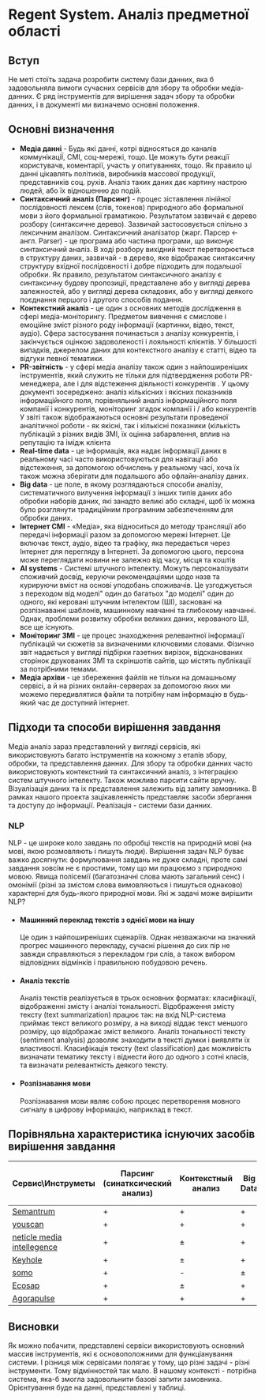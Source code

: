 # Regent System. Аналіз предметної області

## Вступ

Не меті стоїть задача розробити систему бази данних, яка б задовольняла вимоги сучасних сервісів для збору та обробки медіа-данних. Є ряд інструментів для вирішення задач збору та обробки данних, і в документі ми визначемо основні положення. 


## Основні визначення

* __Медіа данні__ - Будь які данні, котрі відносяться до каналів коммунікаціЇ, СМІ, соц-мережі, тощо. Це можуть бути реакції користувачв, коментарії, участь у опитуваннях,       тощо. Як правило ці данні цікавлять політиків, виробників массової продукції, представників соц. рухів. Аналіз таких даних дає картину настрою людей, або їх відношенню до       подій. 
* __Синтаксичний аналіз (Парсинг)__ - процес зіставлення лінійної послідовності лексем (слів, токенов) природного або формальної мови з його формальної граматикою. Результатом зазвичай є дерево розбору (синтаксичне дерево). Зазвичай застосовується спільно з лексичним аналізом. Синтаксичний аналізатор (жарг. Парсер ← англ. Parser) - це програма або частина програми, що виконує синтаксичний аналіз. В ході розбору вихідний текст перетворюється в структуру даних, зазвичай - в дерево, яке відображає синтаксичну структуру вхідної послідовності і добре підходить для подальшої обробки. Як правило, результатом синтаксичного аналізу є синтаксичну будову пропозиції, представлене або у вигляді дерева залежностей, або у вигляді дерева складових, або у вигляді деякого поєднання першого і другого способів подання.
* __Контекстний аналіз__ - це один з основних методів дослідження в сфері медіа-моніторингу. Предметом вивчення є смислове і емоційне зміст різного роду інформації (картинки, відео, текст, аудіо). Сфера застосування починається з аналізу конкурентів, і закінчується оцінкою задоволеності і лояльності клієнтів. У більшості випадків, джерелом даних для контекстного аналізу є статті, відео та відгуки певної тематики.
* __PR-звітність__ -  у сфері медіа аналізу також один з найпоширеніших інструментів, який служить не тільки для підтвердження роботи PR-менеджера, але і для відстеження діяльності конкурентів . У цьому документі зосереджено: аналіз кількісних і якісних показників інформаційного поля, порівняльний аналіз інформаційного поля компанії і конкурентів, моніторинг згадок компанії і / або конкурентів
У звіті також відображаються основні результати проведеної аналітичної роботи - як якісні, так і кількісні показники (кількість публікацій з різних видів ЗМІ, їх оцінна забарвлення, вплив на репутацію та імідж клієнта
* __Real-time data__ - це інформація, яка надає інформації даних в реальному часі часто використовуються для навігації або відстеження, за допомогою обчислень у реальному часі, хоча їх також можна зберігати для подальшого або офлайн-аналізу даних.
* __Big data__ - це поле, в якому розглядаються способи аналізу, систематичного вилучення інформації з інших типів даних або обробки наборів даних, які занадто великі або складні, щоб їх можна було розглянути традиційним програмним забезпеченням для обробки даних. 
* __Інтернет СМІ__ -  «Медіа», яка відноситься до методу трансляції або передачі інформації разом за допомогою мережі Інтернет. Це включає текст, аудіо, відео та графіку, яка передається через Інтернет для перегляду в Інтернеті. За допомогою цього, персона може переглядати новини не залежно від часу, місця та коштів
* __AI systems__ - Системі штучного інтелекту. Можуть персоналізувати споживчий досвід, керуючи рекомендаціями щодо назв та курируючи вміст на основі уподобань споживачів. Це узгоджується з переходом від моделі" один до багатьох "до моделі" один до одного, які керовані штучним інтелектом (ШІ), засновані на розпізнаванні шаблонів, машинному навчанні та глибокому навчанні. Однак, проблеми розвитку обробки великих даних, керованого ШІ, все ще існують. 
* __Моніторинг ЗМІ__ - це процес знаходження релевантної інформації публікацій чи сюжетів за визначеними ключовими словами. Фізично звіт надається у вигляді підбірки газетних вирізок, відсканованих сторінок друкованих ЗМІ та скріншотів сайтів, що містять публікації за потрібними темами.
* __Медіа архіви__ - це збереження файлів не тільки на домашньому сервісі, а й на різних онлайн-серверах за допомогою яких ми можемо передивлятися файли та потрібну нам інформацію в будь-який час де доступний інтернет.

## Підходи та способи вирішення завдання

 Медіа аналіз зараз представлений у вигляді сервісів, які використовують багато інструментів на кожному з етапів збору, обробки, та представлення данних. Для збору та обробки данних часто використовують контекстний та синтаксичний аналіз, з інтеграцією систем штучного інтелекту. Також можливо парсити сайти вручну. Візуалізація даних та іх представлення залежить від запиту замовника. В рамках нашого проекта зацікавленність представляє засоби збергання та доступу до інформації. Реалізація - системи бази данних.
 
 ### __NLP__
 
 NLP - це широке коло завдань по обробці текстів на природній мові (на мові, якою розмовляють і пишуть люди). Вирішення задач NLP буває важко досягнути: формулювання завдань не дуже складні, проте самі завдання зовсім не є простими, тому що ми працюємо з природною мовою. Явища полісемії (багатозначні слова мають загальний сенс) і омонімії (різні за змістом слова вимовляються і пишуться однаково) характерні для будь-якого природної мови.
     Які ж задачі може вирішити NLP?
  * #### Машинний переклад текстів з однієї мови на іншу
    Це один з найпоширеніших сценаріїв. Однак незважаючи на значний прогрес машинного перекладу, сучасні рішення до сих пір не завжди справляються з перекладом гри слів, а також вибором відповідних відмінків і правильною побудовою речень.
  * #### Аналіз текстів
    Аналіз текстів реалізується в трьох основних форматах: класифікації, відображенні змісту і аналізі тональності. Відображення змісту тексту (text summarization) працює так: на вхід NLP-система приймає текст великого розміру, а на виході віддає текст меншого розміру, що відображає зміст великого. Аналіз тональності тексту (sentiment analysis) дозволяє знаходити в тексті думки і виявляти їх властивості. Класифікація тексту (text classification) дає можливість визначати тематику тексту і віднести його до одного з сотні класів, та визначати релевантність деякого тексту.
  * #### Розпізнавання мови
    Розпізнавання мови являє собою процес перетворення мовного сигналу в цифрову інформацію, наприклад в текст.
    
## Порівняльна характеристика існуючих засобів вирішення завдання

Сервис\Инструметы | Парсинг (синатксический анализ) | Контекстный анализ | Big Data | AI systems | Мониторинг интернет-СМИ | Экспорт данных в разнообразных форматах | Интеграция с социальными сетями | PR-отчетность | Медиа-архив |	Мониторинг печатных СМИ	
----------------- | ------------------------------- | ------------------ | -------- | ---------- | ----------------------- | --------------------------------------- | ------------------------------- | ------------- | ----------- | -----------------------
[Semantrum](https://promo.semantrum.net/uk/golovna) |+|+|+|+|±|+|+|+|+|+
[youscan](https://youscan.io)|+|+|+|+|+|±|+|+|-|-
[neticle media intellegence](https://neticle.com/company/en/)|+|±|+|+|+|+|±|±|-|-|-
[Keyhole](https://keyhole.co)|+|±|+|+|+|-|±|±|±|+|-	
[somo](https://www.somo.nl)|+|-|±|+|±|-|-|±|+|±|-	
[Ecosap](https://ecosap.media)|+|±|+|+|+|+|±|+|+|±|+	
[Agorapulse](https://www.agorapulse.com)|+|+|+|+|+|±|±|+|+|±|-	

## Висновки
 Як можно побачити, представлені сервіси використовують основний массив інструментів, які є основоположними для функціанування системи. І різниця між сервісами полягає у тому, що різні задачі - різні інструменти. Тому відмінностей так мало. В нашому контексті - потрібна система, яка-б змогла задовольнити базові запити замовника. Орієнтування буде на данні, представлені у таблиці.
